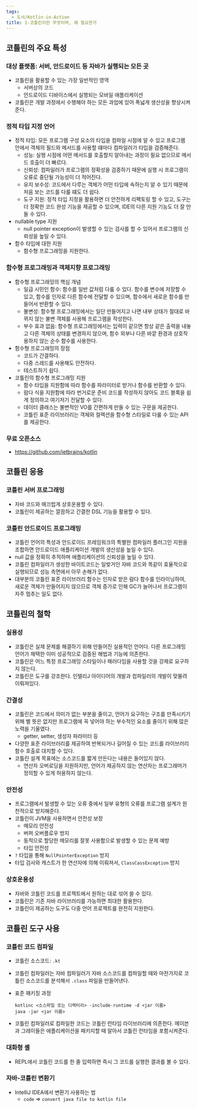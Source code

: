 ```yaml
---
tags:
  - 도서/Kotlin-in-Action
title: 1-코틀린이란 무엇이며, 왜 필요한가
---
```




## 코틀린의 주요 특성

### 대상 플랫폼: 서버, 안드로이드 등 자바가 실행되는 모든 곳

- 코틀린을 활용할 수 있는 가장 일반적인 영역
  - 서버상의 코드
  - 안드로이드 디바이스에서 실행되는 모바일 애플리케이션
- 코틀린은 개발 과정에서 수행해야 하는 모든 과업에 있어 폭넓게 생산성을 향상시켜준다.

### 정적 타입 지정 언어

- 정적 타입: 모든 프로그램 구성 요소의 타입을 컴파일 시점에 알 수 있고 프로그램 안에서 객체의 필드와 메서드를 사용할 떄마다 컴파일러가 타입을 검증해준다.
  - 성능: 실행 시점에 어떤 메서드를 호출할지 알아내는 과정이 필요 없으므로 메서드 호출이 더 빠르다.
  - 신뢰성: 컴파일러가 프로그램의 정확성을 검증하기 때문에 실행 시 프로그램이 오류로 중단될 가능성이 더 적어진다.
  - 유지 보수성: 코드에서 다루는 객체가 어떤 타입에 속하는지 알 수 있기 때문에처음 보는 코드를 다룰 떄도 더 쉽다.
  - 도구 지원: 정적 타입 지정을 활용하면 더 안전하게 리팩토링 할 수 있고, 도구는 더 정확한 코드 완성 기능을 제공할 수 있으며, IDE의 다른 지원 기능도 더 잘 만들 수 있다.
- nullable type 지원
  - null pointer exception이 발생할 수 있는 검사를 할 수 있어서 프로그램의 신뢰성을 높일 수 있다.
- 함수 타입에 대한 지원
  - 함수형 프로그래밍을 지원한다.

### 함수형 프로그래밍과 객체지향 프로그래밍

- 함수형 프로그래밍의 핵심 개념
  - 일급 시민인 함수: 함수를 일반 값처럼 다룰 수 있다. 함수를 변수에 저장할 수 있고, 함수를 인자로 다른 함수에 전달할 수 있으며, 함수에서 새로운 함수를 만들어서 반환할 수 있다.
  - 불변성: 함수형 프로그래밍에서는 일단 만들어지고 나면 내부 상태가 절대로 바뀌지 않는 불변 객체를 사용해 프로그램을 작성한다.
  - 부수 효과 없음: 함수형 프로그래밍에서는 입력이 같으면 항상 같은 출력을 내놓고 다른 객체의 상태를 변경하지 않으며, 함수 외부나 다른 바깥 환경과 상호작용하지 않는 순수 함수를 사용한다.
- 함수형 프로그래밍의 장점
  - 코드가 간결하다.
  - 다중 스레드를 사용해도 안전하다.
  - 테스트하기 쉽다.
- 코틀린의 함수형 프로그래밍 지원
  - 함수 타입을 지원함에 따라 함수를 파라미터로 받거나 함수를 반환할 수 있다.
  - 람다 식을 지원함에 따라 번거로운 준비 코드를 작성하지 않아도 코드 블록을 쉽게 정의하고 여기저기 전달할 수 있다.
  - 데이터 클래스는 불변적인 VO를 간편하게 만들 수 있는 구문을 제공한다.
  - 코틀린 표준 라이브러리는 객체와 컬렉션을 함수형 스타일로 다룰 수 있는 API를 제공한다.

### 무료 오픈소스

- https://github.com/jetbrains/kotlin

## 코틀린 응용

### 코틀린 서버 프로그래밍

- 자바 코드와 매끄럽게 상호운용할 수 있다.
- 코틀린이 제공하는 깔끔하고 간결한 DSL 기능을 활용할 수 있다.

### 코틀린 안드로이드 프로그래밍

- 코틀린 언어의 특성과 안드로이드 프레임워크의 특별한 컴파일러 플러그인 지원을 조합하면 안드로이드 애플리케이션 개발의 생산성을 높일 수 있다.
- null 값을 정확히 추적하며 애플리케이션의 신뢰성을 높일 수 있다.
- 코틀린 컴파일러가 생성한 바이트코드는 일밪거인 자바 코드와 똑같이 효율적으로 실행되므로 성능 측면에서 아무 손해가 없다.
- 대부분의 코틀린 표준 라이브러리 함수는 인자로 받은 람다 함수를 인라이닝하여, 새로운 객체가 만들어지지 않으므로 객체 증가로 인해 GC가 늘어나서 프로그램이 자주 멈추는 일도 없다.

## 코틀린의 철학

### 실용성

- 코틀린은 실제 문제를 해결하기 위해 만들어진 실용적인 언어다. 다른 프로그래밍 언어가 채택한 이미 성공적으로 검증된 해법과 기능에 의존한다.
- 코틀린은 어느 특정 프로그래밍 스타일이나 패러다임을 사용할 것을 강제로 요구하지 않는다.
- 코틀린은 도구를 강조한다. 인텔리J 아이디어의 개발과 컴파일러의 개발이 맞물려 이뤄져있다.

### 간결성

- 코틀린은 코드에서 의미가 없는 부분을 줄이고, 언어가 요구하는 구조를 만족시키기 위해 별 뜻은 없지만 프로그램에 꼭 넣어야 하는 부수적인 요소를 줄이기 위해 많은 노력을 기울였다.
  - getter, setter, 생성자 파라미터 등
- 다양한 표준 라이브러리를 제공하여 반복되거나 길어질 수 있는 코드를 라이브러리 함수 호출로 대치할 수 있다.
- 코틀린 설계 목표에는 소스코드를 짧게 만든다는 내용은 들어있지 않다.
  - 연산자 오버로딩을 지원하지만, 언어가 제공하지 않는 연산자는 프로그래머가 정의할 수 있게 허용하지 않는다.

### 안전성

- 프로그램에서 발생할 수 있는 오류 중에서 일부 유형의 오류를 프로그램 설계가 원천적으로 방지해준다.
- 코틀린이 JVM을 사용하면서 안전성 보장
  - 메모리 안전성
  - 버퍼 오버플로우 방지
  - 동적으로 할당한 메모리를 잘못 사용함으로 발생할 수 있는 문제 예방
  - 타입 안전성
- `?` 타입을 통해 `NullPointerException` 방지
- 타입 검사와 캐스트가 한 연산자에 의해 이뤄져서, `ClassCassException` 방지

### 상호운용성

- 자바와 코틀린 코드를 프로젝트에서 원하는 대로 섞어 쓸 수 있다.
- 코틀린은 기존 자바 라이브러리를 가능하면 최대한 활용한다.
- 코틀린이 제공하는 도구도 다중 언어 프로젝트를 완전히 지원한다.

## 코틀린 도구 사용

### 코틀린 코드 컴파일

- 코틀린 소스코드: `.kt`

- 코틀린 컴파일러는 자바 컴파일러가 자바 소스코드를 컴파일할 때와 마찬가지로 코틀린 소스코드를 분석해서 `.class` 파일을 만들어낸다.

- 표준 패키징 과정

  ```shell
  kotlinc <소스파일 또는 디렉터리> -include-runtime -d <jar 이름>
  java -jar <jar 이름>
  ```

- 코틀린 컴파일러로 컴파일한 코드는 코틀린 런타임 라이브러리에 의존한다. 메이븐과 그레이들은 애플리케이션을 패키지할 때 알아서 코틀린 런타임을 포함시켜준다.

### 대화형 셸

- REPL에서 코틀린 코드를 한 줄 입력하면 즉시 그 코드를 실행한 결과를 볼 수 있다.

### 자바-코틀린 변환기

- IntelliJ IDEA에서 변환기 사용하는 법
  - `code` => `convert java file to kotlin file`
